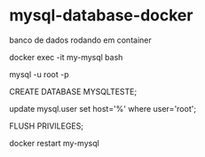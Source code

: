 # mysql-database-docker
banco de dados rodando em container

  docker exec -it my-mysql bash
  
  mysql -u root -p
  
  CREATE DATABASE MYSQLTESTE;
  
  update mysql.user set host='%' where user='root';
  
  FLUSH PRIVILEGES;
  
  docker restart my-mysql
